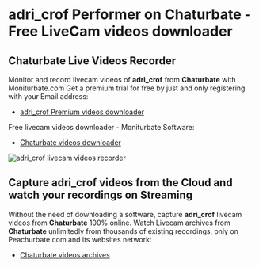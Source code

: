 # adri_crof Performer on Chaturbate - Free LiveCam videos downloader

## Chaturbate Live Videos Recorder

Monitor and record livecam videos of **adri_crof** from **Chaturbate** with Moniturbate.com
Get a premium trial for free by just and only registering with your Email address:
* [adri_crof Premium videos downloader](https://moniturbate.com/request-demo-licence-key.html)

Free livecam videos downloader - Moniturbate Software:
* [Chaturbate videos downloader](https://moniturbate.com/moniturbate-download-software.html)

![adri_crof livecam videos recorder](https://peachurnet.com/templates/moniturbate-software.png)


## Capture adri_crof videos from the Cloud and watch your recordings on Streaming

Without the need of downloading a software, capture **adri_crof** livecam videos from **Chaturbate** 100% online.
Watch Livecam archives from **Chaturbate** unlimitedly from thousands of existing recordings, only on Peachurbate.com and its websites network:
* [Chaturbate videos archives](https://peachurnet.com/)
